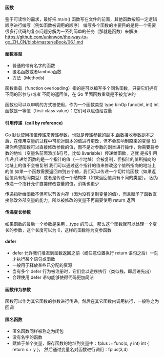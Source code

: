 #### 函数
鉴于可读性的需求，最好把 main() 函数写在文件的前面，其他函数按照一定逻辑顺序进行编写（例如函数被调用的顺序）
编写多个函数的主要目的是将一个需要很多行代码的复杂问题分解为一系列简单的任务（那就是函数）来解决
https://github.com/unknwon/the-way-to-go_ZH_CN/blob/master/eBook/06.1.md

#### 函数类型
- 普通的带有名字的函数
- 匿名函数或者lambda函数
- 方法（Methods)


函数重载（function overloading）指的是可以编写多个同名函数，只要它们拥有不同的形参与/或者
不同的返回值，在 Go 里面函数重载是不被允许的

函数也可以以申明的方式被使用，作为一个函数类型 type binOp func(int, int) int
函数是一等值（first-class value）：它们可以赋值给变量

#### 引用传递（call by reference)
Go 默认使用按值传递来传递参数，也就是传递参数的副本,函数接收参数副本之后，在使用变量的过程中可能对副本的值进行更改，但不会影响到原来的变量
如果你希望函数可以直接修改参数的值，而不是对参数的副本进行操作，你需要将参数的地址（变量名前面添加&符号，比如 &variable）传递给函数，这就
是按引用传递,传递给函数的是一个指针的值（一个地址）会被复制，但指针的值所指向的地址上的值不会被复制
我们可以通过这个指针的值来修改这个值所指向的地址上的值
如果一个函数需要返回四到五个值，我们可以传递一个切片给函数（如果返回值具有相同类型）或者是传递一个结构体（如果返回值具有不同的类型）。
因为传递一个指针允许直接修改变量的值，消耗也更少

传递指针给函数不但可以节省内存（因为没有复制变量的值），而且赋予了函数直接修改外部变量的能力，所以被修改的变量不再需要使用 return 返回

#### 传递变长参数
如果函数的最后一个参数是采用 ...type 的形式，那么这个函数就可以处理一个变长的参数，这个长度可以为 0，这样的函数称为变参函数

#### defer
- defer 允许我们推迟到函数返回之前（或任意位置执行 return 语句之后）一刻才执行某个语句或函数
- 一般用于释放某些已分配的资源
- 当有多个 defer 行为被注册时，它们会以逆序执行（类似栈，即后进先出）
- 合理使用 defer 语句能够使得代码更加简洁

#### 函数作为参数
函数可以作为其它函数的参数进行传递，然后在其它函数内调用执行，一般称之为回调

#### 匿名函数
- 匿名函数同样被称之为闭包
- 没有名字的函数
- 赋值于某个变量，保存函数的地址到变量中：fplus := func(x, y int) int { return x + y }，
  然后通过变量名对函数进行调用：fplus(3,4)





















